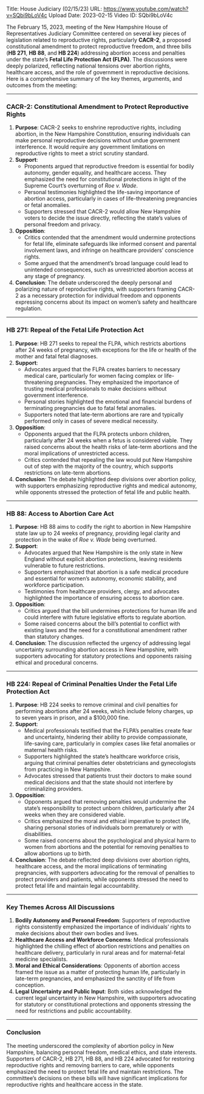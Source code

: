 Title: House Judiciary (02/15/23)
URL: https://www.youtube.com/watch?v=SQbi9bLoV4c
Upload Date: 2023-02-15
Video ID: SQbi9bLoV4c

The February 15, 2023, meeting of the New Hampshire House of Representatives Judiciary Committee centered on several key pieces of legislation related to reproductive rights, particularly **CACR-2**, a proposed constitutional amendment to protect reproductive freedom, and three bills (**HB 271**, **HB 88**, and **HB 224**) addressing abortion access and penalties under the state’s **Fetal Life Protection Act (FLPA)**. The discussions were deeply polarized, reflecting national tensions over abortion rights, healthcare access, and the role of government in reproductive decisions. Here is a comprehensive summary of the key themes, arguments, and outcomes from the meeting:

---

### **CACR-2: Constitutional Amendment to Protect Reproductive Rights**
1. **Purpose**: CACR-2 seeks to enshrine reproductive rights, including abortion, in the New Hampshire Constitution, ensuring individuals can make personal reproductive decisions without undue government interference. It would require any government limitations on reproductive rights to meet a strict scrutiny standard.
2. **Support**:
   - Proponents argued that reproductive freedom is essential for bodily autonomy, gender equality, and healthcare access. They emphasized the need for constitutional protections in light of the Supreme Court’s overturning of *Roe v. Wade*.
   - Personal testimonies highlighted the life-saving importance of abortion access, particularly in cases of life-threatening pregnancies or fetal anomalies.
   - Supporters stressed that CACR-2 would allow New Hampshire voters to decide the issue directly, reflecting the state’s values of personal freedom and privacy.
3. **Opposition**:
   - Critics contended that the amendment would undermine protections for fetal life, eliminate safeguards like informed consent and parental involvement laws, and infringe on healthcare providers’ conscience rights.
   - Some argued that the amendment’s broad language could lead to unintended consequences, such as unrestricted abortion access at any stage of pregnancy.
4. **Conclusion**: The debate underscored the deeply personal and polarizing nature of reproductive rights, with supporters framing CACR-2 as a necessary protection for individual freedom and opponents expressing concerns about its impact on women’s safety and healthcare regulation.

---

### **HB 271: Repeal of the Fetal Life Protection Act**
1. **Purpose**: HB 271 seeks to repeal the FLPA, which restricts abortions after 24 weeks of pregnancy, with exceptions for the life or health of the mother and fatal fetal diagnoses.
2. **Support**:
   - Advocates argued that the FLPA creates barriers to necessary medical care, particularly for women facing complex or life-threatening pregnancies. They emphasized the importance of trusting medical professionals to make decisions without government interference.
   - Personal stories highlighted the emotional and financial burdens of terminating pregnancies due to fatal fetal anomalies.
   - Supporters noted that late-term abortions are rare and typically performed only in cases of severe medical necessity.
3. **Opposition**:
   - Opponents argued that the FLPA protects unborn children, particularly after 24 weeks when a fetus is considered viable. They raised concerns about the health risks of late-term abortions and the moral implications of unrestricted access.
   - Critics contended that repealing the law would put New Hampshire out of step with the majority of the country, which supports restrictions on late-term abortions.
4. **Conclusion**: The debate highlighted deep divisions over abortion policy, with supporters emphasizing reproductive rights and medical autonomy, while opponents stressed the protection of fetal life and public health.

---

### **HB 88: Access to Abortion Care Act**
1. **Purpose**: HB 88 aims to codify the right to abortion in New Hampshire state law up to 24 weeks of pregnancy, providing legal clarity and protection in the wake of *Roe v. Wade* being overturned.
2. **Support**:
   - Advocates argued that New Hampshire is the only state in New England without explicit abortion protections, leaving residents vulnerable to future restrictions.
   - Supporters emphasized that abortion is a safe medical procedure and essential for women’s autonomy, economic stability, and workforce participation.
   - Testimonies from healthcare providers, clergy, and advocates highlighted the importance of ensuring access to abortion care.
3. **Opposition**:
   - Critics argued that the bill undermines protections for human life and could interfere with future legislative efforts to regulate abortion.
   - Some raised concerns about the bill’s potential to conflict with existing laws and the need for a constitutional amendment rather than statutory changes.
4. **Conclusion**: The discussion reflected the urgency of addressing legal uncertainty surrounding abortion access in New Hampshire, with supporters advocating for statutory protections and opponents raising ethical and procedural concerns.

---

### **HB 224: Repeal of Criminal Penalties Under the Fetal Life Protection Act**
1. **Purpose**: HB 224 seeks to remove criminal and civil penalties for performing abortions after 24 weeks, which include felony charges, up to seven years in prison, and a $100,000 fine.
2. **Support**:
   - Medical professionals testified that the FLPA’s penalties create fear and uncertainty, hindering their ability to provide compassionate, life-saving care, particularly in complex cases like fetal anomalies or maternal health risks.
   - Supporters highlighted the state’s healthcare workforce crisis, arguing that criminal penalties deter obstetricians and gynecologists from practicing in New Hampshire.
   - Advocates stressed that patients trust their doctors to make sound medical decisions and that the state should not interfere by criminalizing providers.
3. **Opposition**:
   - Opponents argued that removing penalties would undermine the state’s responsibility to protect unborn children, particularly after 24 weeks when they are considered viable.
   - Critics emphasized the moral and ethical imperative to protect life, sharing personal stories of individuals born prematurely or with disabilities.
   - Some raised concerns about the psychological and physical harm to women from abortions and the potential for removing penalties to allow abortions up to birth.
4. **Conclusion**: The debate reflected deep divisions over abortion rights, healthcare access, and the moral implications of terminating pregnancies, with supporters advocating for the removal of penalties to protect providers and patients, while opponents stressed the need to protect fetal life and maintain legal accountability.

---

### **Key Themes Across All Discussions**
1. **Bodily Autonomy and Personal Freedom**: Supporters of reproductive rights consistently emphasized the importance of individuals’ rights to make decisions about their own bodies and lives.
2. **Healthcare Access and Workforce Concerns**: Medical professionals highlighted the chilling effect of abortion restrictions and penalties on healthcare delivery, particularly in rural areas and for maternal-fetal medicine specialists.
3. **Moral and Ethical Considerations**: Opponents of abortion access framed the issue as a matter of protecting human life, particularly in late-term pregnancies, and emphasized the sanctity of life from conception.
4. **Legal Uncertainty and Public Input**: Both sides acknowledged the current legal uncertainty in New Hampshire, with supporters advocating for statutory or constitutional protections and opponents stressing the need for restrictions and public accountability.

---

### **Conclusion**
The meeting underscored the complexity of abortion policy in New Hampshire, balancing personal freedom, medical ethics, and state interests. Supporters of CACR-2, HB 271, HB 88, and HB 224 advocated for restoring reproductive rights and removing barriers to care, while opponents emphasized the need to protect fetal life and maintain restrictions. The committee’s decisions on these bills will have significant implications for reproductive rights and healthcare access in the state.